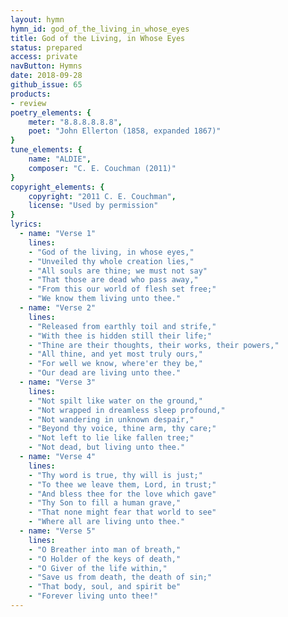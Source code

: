 ```yaml
---
layout: hymn
hymn_id: god_of_the_living_in_whose_eyes
title: God of the Living, in Whose Eyes
status: prepared
access: private
navButton: Hymns
date: 2018-09-28
github_issue: 65
products:
- review
poetry_elements: {
    meter: "8.8.8.8.8.8",
    poet: "John Ellerton (1858, expanded 1867)"
}
tune_elements: {
    name: "ALDIE",
    composer: "C. E. Couchman (2011)"
}
copyright_elements: {
    copyright: "2011 C. E. Couchman",
    license: "Used by permission"
}
lyrics:
  - name: "Verse 1"
    lines:
    - "God of the living, in whose eyes,"
    - "Unveiled thy whole creation lies,"
    - "All souls are thine; we must not say"
    - "That those are dead who pass away,"
    - "From this our world of flesh set free;"
    - "We know them living unto thee."
  - name: "Verse 2"
    lines:
    - "Released from earthly toil and strife,"
    - "With thee is hidden still their life;"
    - "Thine are their thoughts, their works, their powers,"
    - "All thine, and yet most truly ours,"
    - "For well we know, where'er they be,"
    - "Our dead are living unto thee."
  - name: "Verse 3"
    lines:
    - "Not spilt like water on the ground,"
    - "Not wrapped in dreamless sleep profound,"
    - "Not wandering in unknown despair,"
    - "Beyond thy voice, thine arm, thy care;"
    - "Not left to lie like fallen tree;"
    - "Not dead, but living unto thee."
  - name: "Verse 4"
    lines:
    - "Thy word is true, thy will is just;"
    - "To thee we leave them, Lord, in trust;"
    - "And bless thee for the love which gave"
    - "Thy Son to fill a human grave,"
    - "That none might fear that world to see"
    - "Where all are living unto thee."
  - name: "Verse 5"
    lines:
    - "O Breather into man of breath,"
    - "O Holder of the keys of death,"
    - "O Giver of the life within,"
    - "Save us from death, the death of sin;"
    - "That body, soul, and spirit be"
    - "Forever living unto thee!"
---
```


